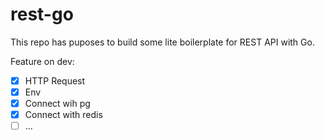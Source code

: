# rest-go
This repo has puposes to build some lite boilerplate for REST API with Go.

Feature on dev:
- [x] HTTP Request
- [x] Env
- [x] Connect wih pg
- [x] Connect with redis
- [ ] ... 
